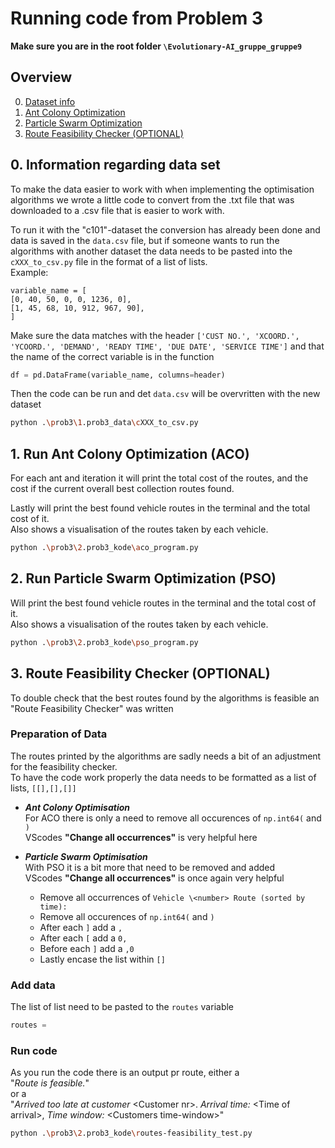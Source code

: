 # Running code from Problem 3
**Make sure you are in the root folder `\Evolutionary-AI_gruppe_gruppe9`**

## Overview
0. [Dataset info](#information-regarding-data-set)
1. [Ant Colony Optimization](#1-run-ant-colony-optimization-aco)
2. [Particle Swarm Optimization](#2-run-particle-swarm-optimization-pso)
3. [Route Feasibility Checker (OPTIONAL)](#route-feasibility-checker-optional)


## 0. Information regarding data set
To make the data easier to work with when implementing the optimisation algorithms we wrote a little code to convert from the .txt file that was downloaded to a .csv file that is easier to work with.

To run it with the "c101"-dataset the conversion has already been done and data is saved in the `data.csv` file, but if someone wants to run the algorithms with another dataset the data needs to be pasted into the `cXXX_to_csv.py` file in the format of a list of lists.\
Example:
``` csv
variable_name = [
[0, 40, 50, 0, 0, 1236, 0],
[1, 45, 68, 10, 912, 967, 90],
]
```
Make sure the data matches with the header `['CUST NO.', 'XCOORD.', 'YCOORD.', 'DEMAND', 'READY TIME', 'DUE DATE', 'SERVICE TIME']` and that the name of the correct variable is in the function
``` python
df = pd.DataFrame(variable_name, columns=header)
```
Then the code can be run and det `data.csv` will be overvritten with the new dataset
``` bash
python .\prob3\1.prob3_data\cXXX_to_csv.py
```
## 1. Run Ant Colony Optimization (ACO)
For each ant and iteration it will print the total cost of the routes, and the cost if the current overall best collection routes found.

Lastly will print the best found vehicle routes in the terminal and the total cost of it.\
Also shows a visualisation of the routes taken by each vehicle.
```bash
python .\prob3\2.prob3_kode\aco_program.py
```

## 2. Run Particle Swarm Optimization (PSO)
Will print the best found vehicle routes in the terminal and the total cost of it.\
Also shows a visualisation of the routes taken by each vehicle.
```bash
python .\prob3\2.prob3_kode\pso_program.py
```

## 3. Route Feasibility Checker (OPTIONAL)
To double check that the best routes found by the algorithms is feasible an "Route Feasibility Checker" was written

### Preparation of Data
The routes printed by the algorithms are sadly needs a bit of an adjustment for the feasibility checker.\
To have the code work properly the data needs to be formatted as a list of lists, `[[],[],[]]`

- **_Ant Colony Optimisation_**\
For ACO there is only a need to remove all occurences of `np.int64(` and `)`\
VScodes **"Change all occurrences"** is very helpful here

- **_Particle Swarm Optimisation_**\
With PSO it is a bit more that need to be removed and added\
VScodes **"Change all occurrences"** is once again very helpful
    - Remove all occurrences of `Vehicle \<number> Route (sorted by time):`
    - Remove all occurences of `np.int64(` and `)`
    - After each `]` add a `,`
    - After each `[` add a `0,`
    - Before each `]` add a `,0`
    - Lastly encase the list within `[]`

### Add data
The list of list need to be pasted to the `routes` variable
```python
routes =
```

### Run code
As you run the code there is an output pr route, either a\
"*Route is feasible.*"\
or a\
"*Arrived too late at customer*  \<Customer nr>. *Arrival time:*  \<Time of arrival>, *Time window:*  \<Customers time-window>"

``` bash
python .\prob3\2.prob3_kode\routes-feasibility_test.py
```